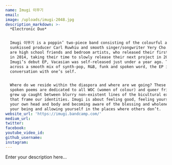 ```yaml
---
name: Imugi 이무기
email:
image: /uploads/imugi-2048.jpg
description_markdown: >-
  *Electronic Duo*


  Imugi 이무기 is a poppin’ two-piece band consisting of the colourful and
  sunkissed producer Carl Ruwhiu and smooth singer/songwriter Yery Cho. The duo
  are high school friends and bedroom artists, who released their first single
  in 2014, taking their time to slowly release their next project in 2017.
  Imugi’s debut EP, Vacasian was self-released just under a year ago. Travelling
  across a smooth mix of synth-pop, R&B, funk and spoken word, the EP is a
  conversation with one’s self.


  Where do we reside within the diaspora and where are we going? These songs and
  spoken poems are dedicated to all WOC (women of colour) and queer friends who
  grew up caught between blurry non-existent lines of the bicultural experience
  that frame our identities. Imugi is about feeling good, feeling yourself in
  your own head and body and becoming aware of the blessing and wholeness of
  your being and allowing yourself in the places where others don’t.
website_url: 'https://imugi.bandcamp.com/'
medium_url:
twitter:
facebook:
youtube_video_id:
github_username:
instagram:
---
```


Enter your description here...
